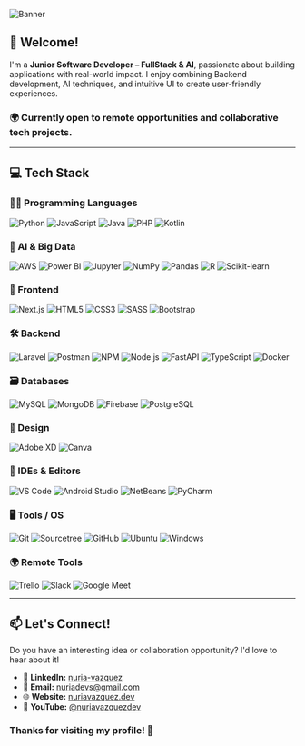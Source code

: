 
![Banner](https://claude.ai/chat/media/banner.png)

## 👋 Welcome!

I'm a **Junior Software Developer – FullStack & AI**, passionate about building applications with real-world impact. I enjoy combining Backend development, AI techniques, and intuitive UI to create user-friendly experiences.

### 🌍 Currently open to remote opportunities and collaborative tech projects.

----------

## 💻 Tech Stack

### 🧑‍💻 Programming Languages

<div> <img src="https://img.shields.io/badge/python-%2314354C.svg?style=for-the-badge&logo=python&logoColor=white" alt="Python"/> <img src="https://img.shields.io/badge/javascript-%23323330.svg?style=for-the-badge&logo=javascript&logoColor=%23F7DF1E" alt="JavaScript"/> <img src="https://img.shields.io/badge/Java-FF2D00?style=for-the-badge&logo=openjdk&logoColor=white" alt="Java"/> <img src="https://img.shields.io/badge/php-%23777BB4.svg?style=for-the-badge&logo=php&logoColor=white" alt="PHP"/> <img src="https://img.shields.io/badge/Kotlin-7F52FF?style=for-the-badge&logo=Kotlin&logoColor=white" alt="Kotlin"/> </div>

### 🤖 AI & Big Data

<div> <img src="https://img.shields.io/badge/AWS-%23FF9900.svg?style=for-the-badge&logo=amazon-aws&logoColor=white" alt="AWS"/> <img src="https://img.shields.io/badge/power_bi-F2C811?style=for-the-badge&logo=powerbi&logoColor=black" alt="Power BI"/> <img src="https://img.shields.io/badge/Jupyter-FFA500?style=for-the-badge&labelColor=FFFFFF&logo=jupyter" alt="Jupyter"/> <img src="https://img.shields.io/badge/-NumPy-013243?style=for-the-badge&logo=numpy&logoColor=white" alt="NumPy"/> <img src="https://img.shields.io/badge/pandas-%23150458.svg?style=for-the-badge&logo=pandas&logoColor=white" alt="Pandas"/> <img src="https://img.shields.io/badge/r-%23276DC3.svg?style=for-the-badge&logo=r&logoColor=white" alt="R"/> <img src="https://img.shields.io/badge/scikit--learn-%23F7931E.svg?style=for-the-badge&logo=scikit-learn&logoColor=white" alt="Scikit-learn"/> </div>

### 🎨 Frontend

<div> <img src="https://img.shields.io/badge/next.js-000000?style=for-the-badge&logo=nextdotjs&logoColor=white" alt="Next.js"/> <img src="https://img.shields.io/badge/html5-%23E34F26.svg?style=for-the-badge&logo=html5&logoColor=white" alt="HTML5"/> <img src="https://img.shields.io/badge/css3-%231572B6.svg?style=for-the-badge&logo=css3&logoColor=white" alt="CSS3"/> <img src="https://img.shields.io/badge/SASS-hotpink.svg?style=for-the-badge&logo=SASS&logoColor=white" alt="SASS"/> <img src="https://img.shields.io/badge/bootstrap-%23563D7C.svg?style=for-the-badge&logo=bootstrap&logoColor=white" alt="Bootstrap"/> </div>

### 🛠️ Backend

<div> <img src="https://img.shields.io/badge/laravel-%23323330.svg?style=for-the-badge&logo=laravel&logoColor=FF0000" alt="Laravel"/> <img src="https://img.shields.io/badge/postman-%23323330.svg?style=for-the-badge&logo=postman&logoColor=FF0000" alt="Postman"/> <img src="https://img.shields.io/badge/NPM-%23CB3837.svg?style=for-the-badge&logo=npm&logoColor=white" alt="NPM"/> <img src="https://img.shields.io/badge/node.js-6DA55F?style=for-the-badge&logo=node.js&logoColor=white" alt="Node.js"/> <img src="https://img.shields.io/badge/FastAPI-005571?style=for-the-badge&logo=fastapi" alt="FastAPI"/> <img src="https://img.shields.io/badge/TypeScript-3178C6?style=for-the-badge&logo=typescript&logoColor=white" alt="TypeScript"/> <img src="https://img.shields.io/badge/docker-257bd6?style=for-the-badge&logo=docker&logoColor=white" alt="Docker"/> </div>

### 🗃️ Databases

<div> <img src="https://img.shields.io/badge/mysql-%2300f.svg?style=for-the-badge&logo=mysql&logoColor=white" alt="MySQL"/> <img src="https://img.shields.io/badge/MongoDB-%234ea94b.svg?style=for-the-badge&logo=mongodb&logoColor=white" alt="MongoDB"/> <img src="https://img.shields.io/badge/Firebase-%23316192.svg?style=for-the-badge&logo=firebase&logoColor=white" alt="Firebase"/> <img src="https://img.shields.io/badge/postgresql-4169e1?style=for-the-badge&logo=postgresql&logoColor=white" alt="PostgreSQL"/> </div>

### 🎨 Design

<div> <img src="https://img.shields.io/badge/Adobe%20XD-470137?style=for-the-badge&logo=Adobe%20XD&logoColor=FF61F6" alt="Adobe XD"/> <img src="https://img.shields.io/badge/Canva-%2300C4CC.svg?style=for-the-badge&logo=Canva&logoColor=white" alt="Canva"/> </div>

### 🧰 IDEs & Editors

<div> <img src="https://img.shields.io/badge/Visual%20Studio%20Code-0078d7.svg?style=for-the-badge&logo=visual-studio-code&logoColor=white" alt="VS Code"/> <img src="https://img.shields.io/badge/Android%20Studio-3DDC84.svg?style=for-the-badge&logo=android-studio&logoColor=white" alt="Android Studio"/> <img src="https://img.shields.io/badge/NetBeansIDE-1B6AC6.svg?style=for-the-badge&logo=apache-netbeans-ide&logoColor=white" alt="NetBeans"/> <img src="https://img.shields.io/badge/PyCharm-000000.svg?style=for-the-badge&logo=pycharm&logoColor=white" alt="PyCharm"/> </div>

### 🖥️ Tools / OS

<div> <img src="https://img.shields.io/badge/git-%23F05033.svg?style=for-the-badge&logo=git&logoColor=white" alt="Git"/> <img src="https://img.shields.io/badge/sourcetree-0078D6.svg?style=for-the-badge&logo=sourcetree&logoColor=white" alt="Sourcetree"/> <img src="https://img.shields.io/badge/Github-000000?style=for-the-badge&logo=github&logoColor=white" alt="GitHub"/> <img src="https://img.shields.io/badge/Ubuntu-E95420?style=for-the-badge&logo=Ubuntu&logoColor=white" alt="Ubuntu"/> <img src="https://img.shields.io/badge/Windows-0078D6?style=for-the-badge&logo=windows&logoColor=white" alt="Windows"/> </div>

### 🌍 Remote Tools

<div> <img src="https://img.shields.io/badge/Trello-%23026AA7.svg?style=for-the-badge&logo=Trello&logoColor=white" alt="Trello"/> <img src="https://img.shields.io/badge/Slack-4A154B?style=for-the-badge&logo=slack&logoColor=white" alt="Slack"/> <img src="https://img.shields.io/badge/Google%20Meet-00897B?style=for-the-badge&logo=google-meet&logoColor=white" alt="Google Meet"/> </div>

----------

## 📫 Let's Connect!

Do you have an interesting idea or collaboration opportunity? I'd love to hear about it!

-   💼 **LinkedIn:** [nuria-vazquez](https://linkedin.com/in/nuria-vazquez)
-   📧 **Email:** [nuriadevs@gmail.com](mailto:nuriadevs@gmail.com)
-   🌐 **Website:** [nuriavazquez.dev](https://nuriavazquez.dev/)
-   🎥 **YouTube:** [@nuriavazquezdev](https://www.youtube.com/@nuriavazquezdev)

### Thanks for visiting my profile! 🚀